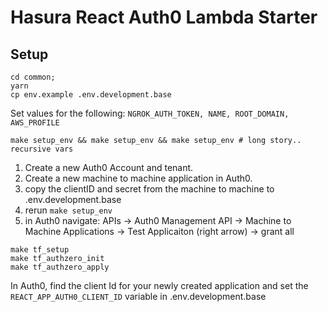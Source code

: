# Hasura React Auth0 Lambda Starter

## Setup

```
cd common;
yarn
cp env.example .env.development.base
```

Set values for the following:
`NGROK_AUTH_TOKEN, NAME, ROOT_DOMAIN, AWS_PROFILE`


```
make setup_env && make setup_env && make setup_env # long story.. recursive vars
```



1. Create a new Auth0 Account and tenant.
2. Create a new machine to machine application in Auth0.  
3. copy the clientID and secret from the machine to machine to .env.development.base
4. rerun `make setup_env`
5. in Auth0 navigate: APIs -> Auth0 Management API -> Machine to Machine Applications -> Test Applicaiton (right arrow) -> grant all

```
make tf_setup
make tf_authzero_init
make tf_authzero_apply
```

In Auth0, find the client Id for your newly created application and set the `REACT_APP_AUTH0_CLIENT_ID`
variable in .env.development.base
